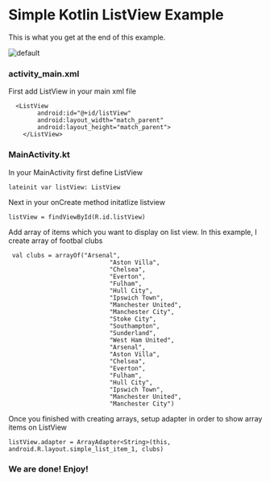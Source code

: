 # Simple Kotlin ListView Example

This is what you get at the end of this example.

![default](https://user-images.githubusercontent.com/41279178/42759780-9fa5961c-8921-11e8-8a9e-cc270fcae53d.PNG)


### activity_main.xml
First add ListView in your main xml file
```
  <ListView
        android:id="@+id/listView"
        android:layout_width="match_parent"
        android:layout_height="match_parent">
    </ListView>
```

### MainActivity.kt
In your MainActivity first define ListView
```
lateinit var listView: ListView
```
Next in your onCreate method initatlize listview 
```
listView = findViewById(R.id.listView)
```
Add array of items which you want to display  on list view. In this example, I create array of footbal clubs
```
 val clubs = arrayOf("Arsenal",
                            "Aston Villa",
                            "Chelsea",
                            "Everton",
                            "Fulham",
                            "Hull City",
                            "Ipswich Town",
                            "Manchester United",
                            "Manchester City",
                            "Stoke City",
                            "Southampton",
                            "Sunderland",
                            "West Ham United",
                            "Arsenal",
                            "Aston Villa",
                            "Chelsea",
                            "Everton",
                            "Fulham",
                            "Hull City",
                            "Ipswich Town",
                            "Manchester United",
                            "Manchester City")
  ```
  Once you finished with creating arrays, setup adapter in order to show array items on ListView 
 ```
 listView.adapter = ArrayAdapter<String>(this, android.R.layout.simple_list_item_1, clubs)
 ```
 ### We are done! Enjoy!

